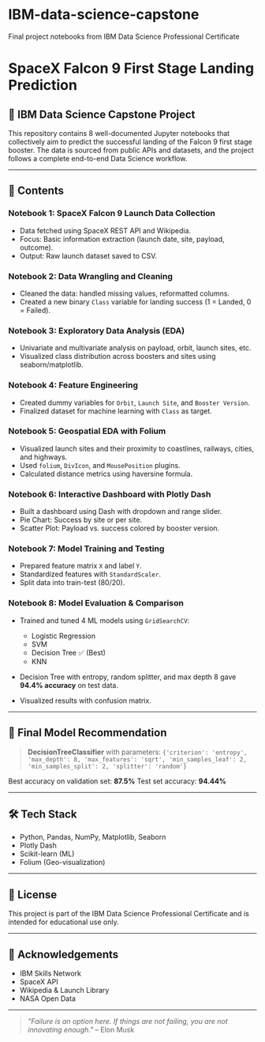 # IBM-data-science-capstone
Final project notebooks from IBM Data Science Professional Certificate
# SpaceX Falcon 9 First Stage Landing Prediction

## 🚀 IBM Data Science Capstone Project

This repository contains 8 well-documented Jupyter notebooks that collectively aim to predict the successful landing of the Falcon 9 first stage booster. The data is sourced from public APIs and datasets, and the project follows a complete end-to-end Data Science workflow.

---

## 📁 Contents

### Notebook 1: SpaceX Falcon 9 Launch Data Collection

* Data fetched using SpaceX REST API and Wikipedia.
* Focus: Basic information extraction (launch date, site, payload, outcome).
* Output: Raw launch dataset saved to CSV.

### Notebook 2: Data Wrangling and Cleaning

* Cleaned the data: handled missing values, reformatted columns.
* Created a new binary `Class` variable for landing success (1 = Landed, 0 = Failed).

### Notebook 3: Exploratory Data Analysis (EDA)

* Univariate and multivariate analysis on payload, orbit, launch sites, etc.
* Visualized class distribution across boosters and sites using seaborn/matplotlib.

### Notebook 4: Feature Engineering

* Created dummy variables for `Orbit`, `Launch Site`, and `Booster Version`.
* Finalized dataset for machine learning with `Class` as target.

### Notebook 5: Geospatial EDA with Folium

* Visualized launch sites and their proximity to coastlines, railways, cities, and highways.
* Used `folium`, `DivIcon`, and `MousePosition` plugins.
* Calculated distance metrics using haversine formula.

### Notebook 6: Interactive Dashboard with Plotly Dash

* Built a dashboard using Dash with dropdown and range slider.
* Pie Chart: Success by site or per site.
* Scatter Plot: Payload vs. success colored by booster version.

### Notebook 7: Model Training and Testing

* Prepared feature matrix `X` and label `Y`.
* Standardized features with `StandardScaler`.
* Split data into train-test (80/20).

### Notebook 8: Model Evaluation & Comparison

* Trained and tuned 4 ML models using `GridSearchCV`:

  * Logistic Regression
  * SVM
  * Decision Tree ✅ (Best)
  * KNN
* Decision Tree with entropy, random splitter, and max depth 8 gave **94.4% accuracy** on test data.
* Visualized results with confusion matrix.

---

## 🧠 Final Model Recommendation

> **DecisionTreeClassifier** with parameters:
> `{'criterion': 'entropy', 'max_depth': 8, 'max_features': 'sqrt', 'min_samples_leaf': 2, 'min_samples_split': 2, 'splitter': 'random'}`

Best accuracy on validation set: **87.5%**
Test set accuracy: **94.44%**

---

## 🛠 Tech Stack

* Python, Pandas, NumPy, Matplotlib, Seaborn
* Plotly Dash
* Scikit-learn (ML)
* Folium (Geo-visualization)

---

## 📄 License

This project is part of the IBM Data Science Professional Certificate and is intended for educational use only.

---

## 🙌 Acknowledgements

* IBM Skills Network
* SpaceX API
* Wikipedia & Launch Library
* NASA Open Data

---


> *"Failure is an option here. If things are not failing, you are not innovating enough."* – Elon Musk
